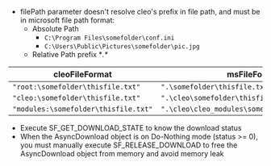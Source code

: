 * filePath parameter doesn't resolve cleo's prefix in file path, and must be in microsoft file path format:
    * Absolute Path
        * `C:\Program Files\somefolder\conf.ini`
        * `C:\Users\Public\Pictures\somefolder\pic.jpg`
    * Relative Path prefix **.\**

|             cleoFileFormat           |                   msFileFormat                  |
|             -------------            |                  -------------                  |
| `"root:\somefolder\thisfile.txt"`    | `".\somefolder\thisfile.txt"`                   |
| `"cleo:\somefolder\thisfile.txt"`    | `".\cleo\somefolder\thisfile.txt"`              |
| `"modules:\somefolder\thisfile.txt"` | `".\cleo\cleo_modules\somefolder\thisfile.txt"` |

* Execute SF_GET_DOWNLOAD_STATE to know the download status
* When the AsyncDownload object is on Do-Nothing mode (status >= 0), you must manually execute SF_RELEASE_DOWNLOAD to free the AsyncDownload object from memory and avoid memory leak